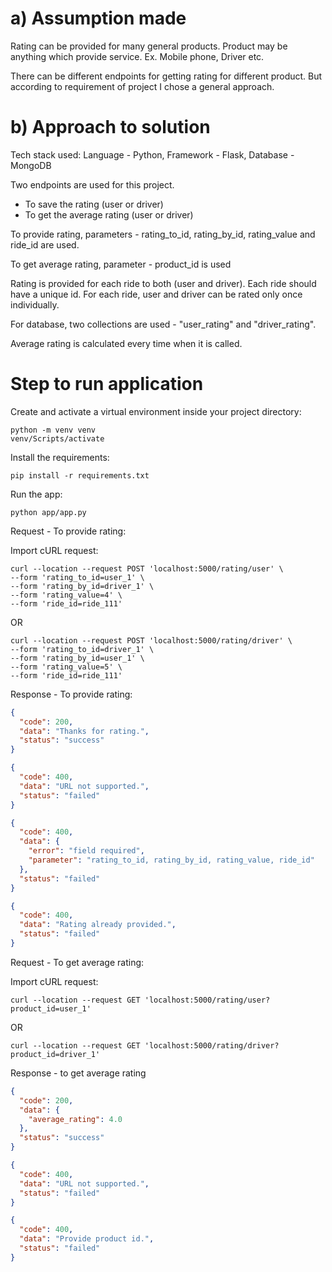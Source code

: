 # a) Assumption made
Rating can be provided for many general products. Product may be anything which provide service. Ex. Mobile phone, 
Driver etc.

There can be different endpoints for getting rating for different product. But according to requirement of project I
 chose a general approach. 
 
# b) Approach to solution
Tech stack used: Language - Python, Framework - Flask, Database - MongoDB
 
Two endpoints are used for this project.
* To save the rating (user or driver)
* To get the average rating (user or driver)

To provide rating, parameters - rating_to_id, rating_by_id, rating_value and ride_id are used.

To get average rating, parameter - product_id is used

Rating is provided for each ride to both (user and driver). Each ride should have a unique id. For each ride, user and 
driver can be rated only once individually.

For database, two collections are used - "user_rating" and "driver_rating". 

Average rating is calculated every time when it is called. 

 
# Step to run application

Create and activate a virtual environment inside your project directory:

```
python -m venv venv
venv/Scripts/activate
```

Install the requirements:

```
pip install -r requirements.txt
```

Run the app:

```
python app/app.py
```

Request - To provide rating:

Import cURL request:

```
curl --location --request POST 'localhost:5000/rating/user' \
--form 'rating_to_id=user_1' \
--form 'rating_by_id=driver_1' \
--form 'rating_value=4' \
--form 'ride_id=ride_111'
```
OR
```
curl --location --request POST 'localhost:5000/rating/driver' \
--form 'rating_to_id=driver_1' \
--form 'rating_by_id=user_1' \
--form 'rating_value=5' \
--form 'ride_id=ride_111'
```

Response - To provide rating:

```json
{
  "code": 200,
  "data": "Thanks for rating.",
  "status": "success"
}
```

```json
{
  "code": 400,
  "data": "URL not supported.",
  "status": "failed"
}
```

```json
{
  "code": 400,
  "data": {
    "error": "field required",
    "parameter": "rating_to_id, rating_by_id, rating_value, ride_id"
  },
  "status": "failed"
}

```

```json
{
  "code": 400,
  "data": "Rating already provided.",
  "status": "failed"
}
```

Request - To get average rating:

Import cURL request:

```
curl --location --request GET 'localhost:5000/rating/user?product_id=user_1'
```
OR
```
curl --location --request GET 'localhost:5000/rating/driver?product_id=driver_1'
```

Response - to get average rating
```json
{
  "code": 200,
  "data": {
    "average_rating": 4.0
  },
  "status": "success"
}
```

```json
{
  "code": 400,
  "data": "URL not supported.",
  "status": "failed"
}
```

```json
{
  "code": 400,
  "data": "Provide product id.",
  "status": "failed"
}
```
